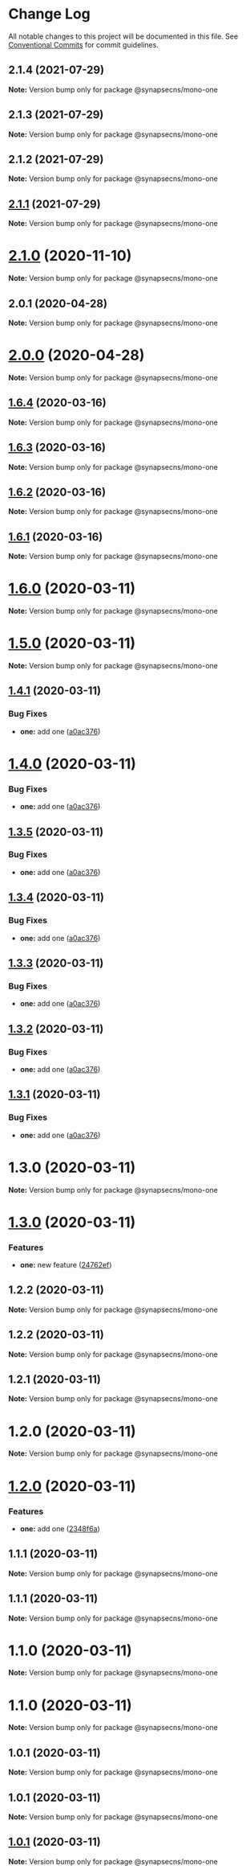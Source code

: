 # Change Log

All notable changes to this project will be documented in this file.
See [Conventional Commits](https://conventionalcommits.org) for commit guidelines.

## 2.1.4 (2021-07-29)

**Note:** Version bump only for package @synapsecns/mono-one





## 2.1.3 (2021-07-29)

**Note:** Version bump only for package @synapsecns/mono-one





## 2.1.2 (2021-07-29)

**Note:** Version bump only for package @synapsecns/mono-one





## [2.1.1](https://github.com/synapsecns/sanguine/compare/v2.1.0...v2.1.1) (2021-07-29)

**Note:** Version bump only for package @synapsecns/mono-one





# [2.1.0](https://github.com/synapsecns/sanguine/compare/v2.0.1...v2.1.0) (2020-11-10)

**Note:** Version bump only for package @synapsecns/mono-one





## 2.0.1 (2020-04-28)

**Note:** Version bump only for package @synapsecns/mono-one





# [2.0.0](https://github.com/synapsecns/sanguine/compare/v1.6.4...v2.0.0) (2020-04-28)

**Note:** Version bump only for package @synapsecns/mono-one





## [1.6.4](https://github.com/synapsecns/sanguine/compare/v1.6.2...v1.6.4) (2020-03-16)

**Note:** Version bump only for package @synapsecns/mono-one





## [1.6.3](https://github.com/synapsecns/sanguine/compare/v1.6.2...v1.6.3) (2020-03-16)

**Note:** Version bump only for package @synapsecns/mono-one





## [1.6.2](https://github.com/synapsecns/sanguine/compare/v1.6.0...v1.6.2) (2020-03-16)

**Note:** Version bump only for package @synapsecns/mono-one





## [1.6.1](https://github.com/synapsecns/sanguine/compare/v1.6.0...v1.6.1) (2020-03-16)

**Note:** Version bump only for package @synapsecns/mono-one





# [1.6.0](https://github.com/synapsecns/sanguine/compare/v1.5.0...v1.6.0) (2020-03-11)

**Note:** Version bump only for package @synapsecns/mono-one





# [1.5.0](https://github.com/synapsecns/sanguine/compare/v1.4.1...v1.5.0) (2020-03-11)

**Note:** Version bump only for package @synapsecns/mono-one





## [1.4.1](https://github.com/synapsecns/sanguine/compare/v1.3.0...v1.4.1) (2020-03-11)


### Bug Fixes

* **one:** add one ([a0ac376](https://github.com/synapsecns/sanguine/commit/a0ac3764ed5165745b5651fdcc4648108787c164))





# [1.4.0](https://github.com/synapsecns/sanguine/compare/v1.3.0...v1.4.0) (2020-03-11)


### Bug Fixes

* **one:** add one ([a0ac376](https://github.com/synapsecns/sanguine/commit/a0ac3764ed5165745b5651fdcc4648108787c164))





## [1.3.5](https://github.com/synapsecns/sanguine/compare/v1.3.0...v1.3.5) (2020-03-11)


### Bug Fixes

* **one:** add one ([a0ac376](https://github.com/synapsecns/sanguine/commit/a0ac3764ed5165745b5651fdcc4648108787c164))





## [1.3.4](https://github.com/synapsecns/sanguine/compare/v1.3.0...v1.3.4) (2020-03-11)


### Bug Fixes

* **one:** add one ([a0ac376](https://github.com/synapsecns/sanguine/commit/a0ac3764ed5165745b5651fdcc4648108787c164))





## [1.3.3](https://github.com/synapsecns/sanguine/compare/v1.3.0...v1.3.3) (2020-03-11)


### Bug Fixes

* **one:** add one ([a0ac376](https://github.com/synapsecns/sanguine/commit/a0ac3764ed5165745b5651fdcc4648108787c164))





## [1.3.2](https://github.com/synapsecns/sanguine/compare/v1.3.0...v1.3.2) (2020-03-11)


### Bug Fixes

* **one:** add one ([a0ac376](https://github.com/synapsecns/sanguine/commit/a0ac3764ed5165745b5651fdcc4648108787c164))





## [1.3.1](https://github.com/synapsecns/sanguine/compare/v1.3.0...v1.3.1) (2020-03-11)


### Bug Fixes

* **one:** add one ([a0ac376](https://github.com/synapsecns/sanguine/commit/a0ac3764ed5165745b5651fdcc4648108787c164))





# 1.3.0 (2020-03-11)

**Note:** Version bump only for package @synapsecns/mono-one





# [1.3.0](https://github.com/synapsecns/sanguine/compare/v1.2.2...v1.3.0) (2020-03-11)


### Features

* **one:** new feature ([24762ef](https://github.com/synapsecns/sanguine/commit/24762ef2e818f84a105a1bb4c09e6f30bd7bd410))





## 1.2.2 (2020-03-11)

**Note:** Version bump only for package @synapsecns/mono-one





## 1.2.2 (2020-03-11)

**Note:** Version bump only for package @synapsecns/mono-one





## 1.2.1 (2020-03-11)

**Note:** Version bump only for package @synapsecns/mono-one





# 1.2.0 (2020-03-11)

**Note:** Version bump only for package @synapsecns/mono-one





# [1.2.0](https://github.com/synapsecns/sanguine/compare/v1.1.1...v1.2.0) (2020-03-11)


### Features

* **one:** add one ([2348f6a](https://github.com/synapsecns/sanguine/commit/2348f6aede39c9c649f941deee9f4a6705367c08))





## 1.1.1 (2020-03-11)

**Note:** Version bump only for package @synapsecns/mono-one





## 1.1.1 (2020-03-11)

**Note:** Version bump only for package @synapsecns/mono-one





# 1.1.0 (2020-03-11)

**Note:** Version bump only for package @synapsecns/mono-one





# 1.1.0 (2020-03-11)

**Note:** Version bump only for package @synapsecns/mono-one





## 1.0.1 (2020-03-11)

**Note:** Version bump only for package @synapsecns/mono-one





## 1.0.1 (2020-03-11)

**Note:** Version bump only for package @synapsecns/mono-one





## [1.0.1](https://github.com/synapsecns/sanguine/compare/v1.0.0...v1.0.1) (2020-03-11)

**Note:** Version bump only for package @synapsecns/mono-one
